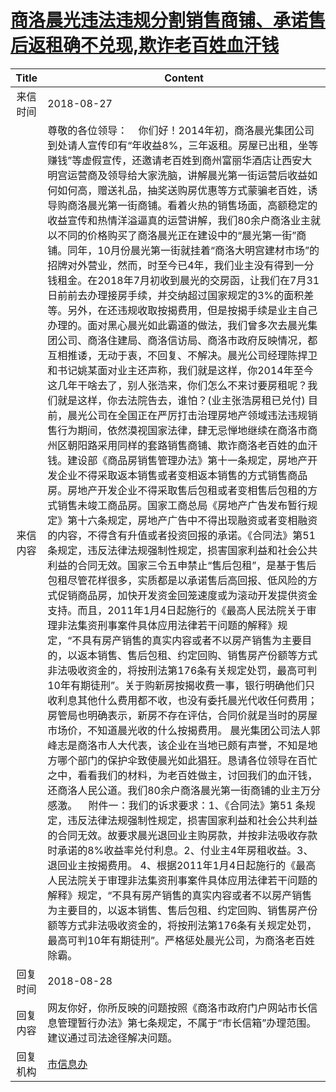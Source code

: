 # <a href="http://www.shangluo.gov.cn/zmhd/ldxxxx.jsp?urltype=leadermail.LeaderMailContentUrl&wbtreeid=1112&leadermailid=4885">商洛晨光违法违规分割销售商铺、承诺售后返租确不兑现,欺诈老百姓血汗钱</a>
|Title|Content|
|:---:|---|
|来信时间|2018-08-27|
|来信内容|尊敬的各位领导：    你们好！2014年初，商洛晨光集团公司到处请人宣传印有“年收益8%，三年返租。房屋已出租，坐等赚钱”等虚假宣传，还邀请老百姓到商州富丽华酒店让西安大明宫运营商及领导给大家洗脑，讲解晨光第一街运营后收益如何如何高，赠送礼品，抽奖送购房优惠等方式蒙骗老百姓，诱导购商洛晨光第一街商铺。看着火热的销售场面，高额稳定的收益宣传和热情洋溢逼真的运营讲解，我们80余户商洛业主就以不同的价格购买了商洛晨光正在建设中的“晨光第一街”商铺。同年，10月份晨光第一街就挂着“商洛大明宫建材市场”的招牌对外营业，然而，时至今已4年，我们业主没有得到一分钱租金。在2018年7月初收到晨光的交房函，让我们在7月31日前前去办理接房手续，并交纳超过国家规定的3%的面积差等。另外，在还违规收取按揭费用，但是按揭手续是业主自己办理的。面对黑心晨光如此霸道的做法，我们曾多次去晨光集团公司、商洛住建局、商洛信访局、商洛市政府反映情况，都互相推诿，无动于衷，不回复、不解决。晨光公司经理陈捍卫和书记姚某面对业主还声称，我们就是这样，你2014年至今这几年干啥去了，别人张浩来，你们怎么不来讨要房租呢？我们就是这样，你去法院告去，谁怕？(业主张浩房租已兑付) 目前，晨光公司在全国正在严厉打击治理房地产领域违法违规销售行为期间，依然漠视国家法律，肆无忌惮地继续在商洛市商州区朝阳路采用同样的套路销售商铺、欺诈商洛老百姓的血汗钱。建设部《商品房销售管理办法》第十一条规定，房地产开发企业不得采取返本销售或者变相返本销售的方式销售商品房。房地产开发企业不得采取售后包租或者变相售后包租的方式销售未竣工商品房。国家工商总局《房地产广告发布暂行规定》第十六条规定，房地产广告中不得出现融资或者变相融资的内容，不得含有升值或者投资回报的承诺。《合同法》第51 条规定，违反法律法规强制性规定，损害国家利益和社会公共利益的合同无效。国家三令五申禁止“售后包租”，是基于售后包租尽管花样很多，实质都是以承诺售后高回报、低风险的方式促销商品房，加快开发资金回笼速度或为滚动开发提供资金支持。而且，2011年1月4日起施行的《最高人民法院关于审理非法集资刑事案件具体应用法律若干问题的解释》规定，“不具有房产销售的真实内容或者不以房产销售为主要目的，以返本销售、售后包租、约定回购、销售房产份额等方式非法吸收资金的，将按刑法第176条有关规定处罚，最高可判10年有期徒刑”。关于购新房按揭收费一事，银行明确他们只收利息其他什么费用都不收，也没有委托晨光代收任何费用；房管局也明确表示，新房不存在评估，合同价就是当时的房屋市场价，不知道晨光收的什么按揭费用。 晨光集团公司法人郭峰志是商洛市人大代表，该企业在当地已颇有声誉，不知是地方哪个部门的保护伞致使晨光如此猖狂。恳请各位领导在百忙之中，看看我们的材料，为老百姓做主，讨回我们的血汗钱，还商洛人民公道。我们80余户商洛晨光第一街商铺的业主万分感激。    附件一：我们的诉求要求：1、《合同法》第51 条规定，违反法律法规强制性规定，损害国家利益和社会公共利益的合同无效。故要求晨光退回业主购房款，并按非法吸收存款时承诺的8%收益率兑付利息。2、付业主4年房租收益。3、退回业主按揭费用。 4、根据2011年1月4日起施行的《最高人民法院关于审理非法集资刑事案件具体应用法律若干问题的解释》规定，“不具有房产销售的真实内容或者不以房产销售为主要目的，以返本销售、售后包租、约定回购、销售房产份额等方式非法吸收资金的，将按刑法第176条有关规定处罚，最高可判10年有期徒刑”。严格惩处晨光公司，为商洛老百姓除霸。|
|回复时间|2018-08-28|
|回复内容|网友你好，你所反映的问题按照《商洛市政府门户网站市长信息管理暂行办法》第七条规定，不属于“市长信箱”办理范围。建议通过司法途径解决问题。|
|回复机构|<a href="../../categories/agencies/市信息办.md">市信息办</a>|